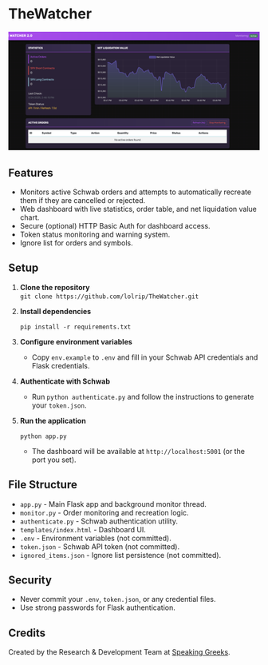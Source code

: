 # TheWatcher

<!-- Including dashboard screenshot here for quick visual context; helps users understand the UI before reading features -->
![Dashboard Screenshot](dash.png)

## Features

- Monitors active Schwab orders and attempts to automatically recreate them if they are cancelled or rejected.
- Web dashboard with live statistics, order table, and net liquidation value chart.
- Secure (optional) HTTP Basic Auth for dashboard access.
- Token status monitoring and warning system.
- Ignore list for orders and symbols.

## Setup

1. **Clone the repository**  
   `git clone https://github.com/lolrip/TheWatcher.git`

2. **Install dependencies**  
   ```
   pip install -r requirements.txt
   ```

3. **Configure environment variables**  
   - Copy `env.example` to `.env` and fill in your Schwab API credentials and Flask credentials.

4. **Authenticate with Schwab**  
   - Run `python authenticate.py` and follow the instructions to generate your `token.json`.

5. **Run the application**  
   ```
   python app.py
   ```
   - The dashboard will be available at `http://localhost:5001` (or the port you set).

## File Structure

- `app.py` - Main Flask app and background monitor thread.
- `monitor.py` - Order monitoring and recreation logic.
- `authenticate.py` - Schwab authentication utility.
- `templates/index.html` - Dashboard UI.
- `.env` - Environment variables (not committed).
- `token.json` - Schwab API token (not committed).
- `ignored_items.json` - Ignore list persistence (not committed).

## Security

- Never commit your `.env`, `token.json`, or any credential files.
- Use strong passwords for Flask authentication.

## Credits

Created by the Research & Development Team at [Speaking Greeks](https://speakinggreeks.com).